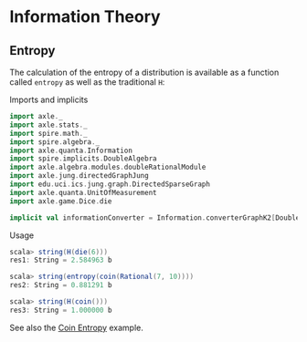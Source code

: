 
Information Theory
==================

Entropy
-------

The calculation of the entropy of a distribution is available as a function called `entropy`
as well as the traditional `H`:

Imports and implicits

```scala
import axle._
import axle.stats._
import spire.math._
import spire.algebra._
import axle.quanta.Information
import spire.implicits.DoubleAlgebra
import axle.algebra.modules.doubleRationalModule
import axle.jung.directedGraphJung
import edu.uci.ics.jung.graph.DirectedSparseGraph
import axle.quanta.UnitOfMeasurement
import axle.game.Dice.die

implicit val informationConverter = Information.converterGraphK2[Double, DirectedSparseGraph]
```

Usage

```scala
scala> string(H(die(6)))
res1: String = 2.584963 b

scala> string(entropy(coin(Rational(7, 10))))
res2: String = 0.881291 b

scala> string(H(coin()))
res3: String = 1.000000 b
```

See also the [Coin Entropy](CoinEntropy.md) example.
